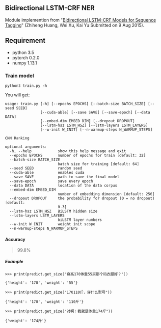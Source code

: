 ## Bidirectional LSTM-CRF NER
Module implemention from "[Bidirectional LSTM-CRF Models for Sequence Tagging](https://arxiv.org/abs/1508.01991)" (Zhiheng Huang, Wei Xu, Kai Yu Submitted on 9 Aug 2015).

## Requirement
* python 3.5
* pytorch 0.2.0
* numpy 1.13.1

### Train model
```
python3 train.py -h
```

You will get:

```
usage: train.py [-h] [--epochs EPOCHS] [--batch-size BATCH_SIZE] [--seed SEED]
                [--cuda-able] [--save SAVE] [--save-epoch] [--data DATA]
                [--embed-dim EMBED_DIM] [--dropout DROPOUT]
                [--lstm-hsz LSTM_HSZ] [--lstm-layers LSTM_LAYERS]
                [--w-init W_INIT] [--n-warmup-steps N_WARMUP_STEPS]

CNN Ranking

optional arguments:
  -h, --help            show this help message and exit
  --epochs EPOCHS       number of epochs for train [default: 32]
  --batch-size BATCH_SIZE
                        batch size for training [default: 64]
  --seed SEED           random seed
  --cuda-able           enables cuda
  --save SAVE           path to save the final model
  --save-epoch          save every epoch
  --data DATA           location of the data corpus
  --embed-dim EMBED_DIM
                        number of embedding dimension [default: 256]
  --dropout DROPOUT     the probability for dropout (0 = no dropout) [default:
                        0.3]
  --lstm-hsz LSTM_HSZ   BiLSTM hidden size
  --lstm-layers LSTM_LAYERS
                        biLSTM layer numbers
  --w-init W_INIT       weight init scope
  --n-warmup-steps N_WARMUP_STEPS
```

#### Accuracy
> 99.8%

##### Example
```
>>> print(predict.get_size("身高170体重55买那个码衣服好？"))

{'height': '170', 'weight': '55'}
```

```
>>> print(predict.get_size("170110斤，穿什么型号"))

{'height': '170', 'weight': '110斤'}
```

```
>>> print(predict.get_size("对啊！我就是体重174斤"))

{'weight': '174斤'}
```
